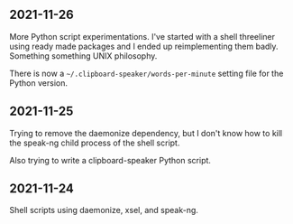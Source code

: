 ## 2021-11-26

More Python script experimentations. I've started with a shell threeliner using
ready made packages and I ended up reimplementing them badly.
Something something UNIX philosophy.

There is now a `~/.clipboard-speaker/words-per-minute` setting file for the Python version.

## 2021-11-25

Trying to remove the daemonize dependency, but I don't know how to kill the
speak-ng child process of the shell script.

Also trying to write a clipboard-speaker Python script.

## 2021-11-24

Shell scripts using daemonize, xsel, and speak-ng.
